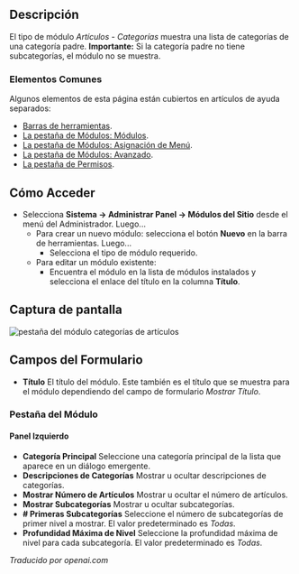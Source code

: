 <!-- Filename: Help4.x:Site_Modules:_Articles_-_Categories  / Display title: Modules : Articles - Catégories -->

## Descripción

El tipo de módulo *Artículos - Categorías* muestra una lista de categorías
de una categoría padre. **Importante:** Si la categoría padre no tiene
subcategorías, el módulo no se muestra.

### Elementos Comunes

Algunos elementos de esta página están cubiertos en artículos de ayuda separados:

* [Barras de herramientas](jdocmanual?article=help/common-elements/toolbars).
* [La pestaña de Módulos: Módulos](jdocmanual?article=help/modules/modules-module-tab).
* [La pestaña de Módulos: Asignación de Menú](jdocmanual?article=help/modules/modules-menu-assignment-tab).
* [La pestaña de Módulos: Avanzado](jdocmanual?article=help/modules/modules-advanced-tab).
* [La pestaña de Permisos](jdocmanual?article=help/common-elements/edit-permissions).

## Cómo Acceder

- Selecciona **Sistema → Administrar Panel → Módulos del Sitio** desde el
  menú del Administrador. Luego...
  - Para crear un nuevo módulo: selecciona el botón **Nuevo** en la barra
    de herramientas. Luego...
    - Selecciona el tipo de módulo requerido.
  - Para editar un módulo existente:
    - Encuentra el módulo en la lista de módulos instalados y selecciona el
      enlace del título en la columna **Título**.

## Captura de pantalla

![pestaña del módulo categorías de artículos](../../../es/images/modules-site/modules-articles-categories-module-tab.png)

## Campos del Formulario

- **Título** El título del módulo. Este también es el título que se muestra 
  para el módulo dependiendo del campo de formulario *Mostrar Título*.

### Pestaña del Módulo

#### Panel Izquierdo

- **Categoría Principal** Seleccione una categoría principal de la lista que 
  aparece en un diálogo emergente.
- **Descripciones de Categorías** Mostrar u ocultar descripciones de categorías.
- **Mostrar Número de Artículos** Mostrar u ocultar el número de artículos.
- **Mostrar Subcategorías** Mostrar u ocultar subcategorías.
- **# Primeras Subcategorías** Seleccione el número de subcategorías de primer 
  nivel a mostrar. El valor predeterminado es *Todas*.
- **Profundidad Máxima de Nivel** Seleccione la profundidad máxima de nivel 
  para cada subcategoría. El valor predeterminado es *Todas*.

*Traducido por openai.com*

